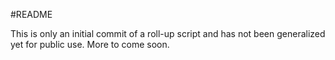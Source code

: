 #README

This is only an initial commit of a roll-up script and has not been generalized yet for public use. More to come soon.